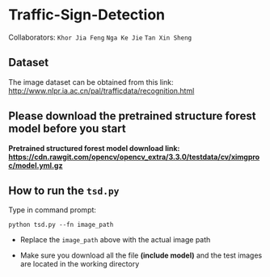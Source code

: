 # Traffic-Sign-Detection
Collaborators: 
```Khor Jia Feng``` ```Nga Ke Jie``` ```Tan Xin Sheng```

## Dataset
The image dataset can be obtained from this link: http://www.nlpr.ia.ac.cn/pal/trafficdata/recognition.html

## Please download the pretrained structure forest model before you start

**Pretrained structured forest model download link: https://cdn.rawgit.com/opencv/opencv_extra/3.3.0/testdata/cv/ximgproc/model.yml.gz**

## How to run the `tsd.py`


Type in command prompt:
```
python tsd.py --fn image_path
```

- Replace the `image_path` above with the actual image path

- Make sure you download all the file **(include model)** and the test images are located in the working directory

  
